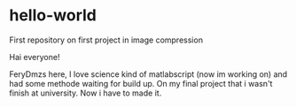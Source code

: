# hello-world
First repository on first project in image compression

Hai everyone!

FeryDmzs here, I love science kind of matlabscript (now im working on) and had some methode waiting for build up. On my final project that i wasn't finish at university. Now i have to made it.
